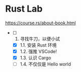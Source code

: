# Rust Lab

<https://course.rs/about-book.html>

- [ ] 1. 寻找牛刀，以便小试
  - [x] 1.1. 安装 Rust 环境
  - [x] 1.2. 强推 VSCode!
  - [x] 1.3. 认识 Cargo
  - [ ] 1.4. 不仅仅是 Hello world
